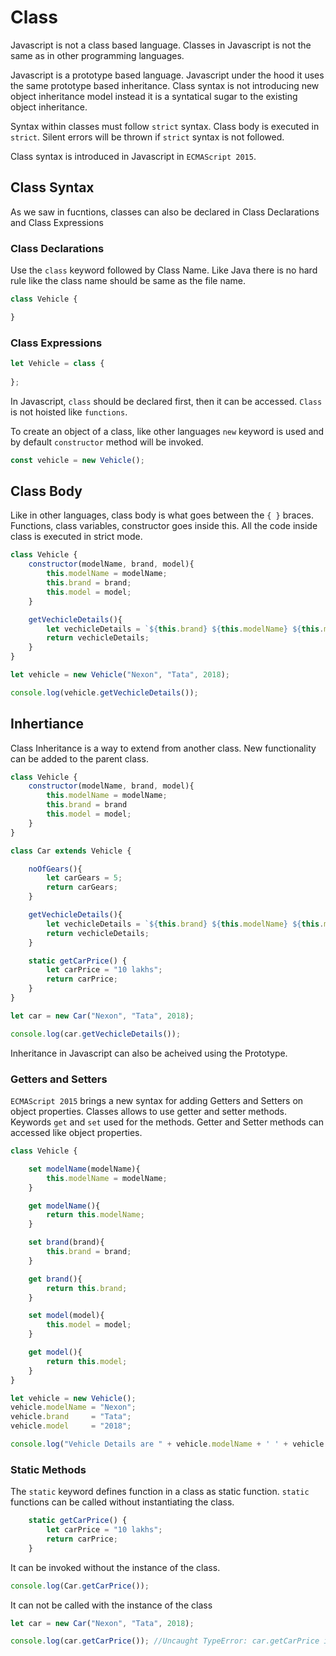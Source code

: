 # Class

Javascript is not a class based language. Classes in Javascript is not the same as in other programming languages. 

Javascript is a prototype based language. Javascript under the hood it uses the same prototype based inheritance. Class syntax is not introducing new object inheritance model instead it is a syntatical sugar to the existing object inheritance. 

Syntax within classes must follow `strict` syntax. Class body is executed in `strict`. Silent errors will be thrown if `strict` syntax is not followed.

Class syntax is introduced in Javascript in `ECMAScript 2015`.

## Class Syntax

As we saw in fucntions, classes can also be declared in Class Declarations and Class Expressions

### Class Declarations
Use the `class` keyword followed by Class Name. Like Java there is no hard rule like the class name should be same as the file name.

```javascript
class Vehicle {

}
```

### Class Expressions

```javascript
let Vehicle = class {
  
};
````

In Javascript, `class` should be declared first, then it can be accessed. `Class` is not hoisted like `functions`.

To create an object of a class, like other languages `new` keyword is used and by default `constructor` method will be invoked.

```javascript
const vehicle = new Vehicle();
```

## Class Body

Like in other languages, class body is what goes between the `{ }` braces. Functions, class variables, constructor goes inside this. All the code inside class is executed in strict mode. 

```javascript
class Vehicle {
    constructor(modelName, brand, model){
        this.modelName = modelName;
        this.brand = brand;
        this.model = model;
    }

    getVechicleDetails(){
        let vechicleDetails = `${this.brand} ${this.modelName} ${this.model}`;
        return vechicleDetails;
    }
}

let vehicle = new Vehicle("Nexon", "Tata", 2018);

console.log(vehicle.getVechicleDetails());
```

## Inhertiance

Class Inheritance is a way to extend from another class. New functionality can be added to the parent class.

```javascript
class Vehicle {
    constructor(modelName, brand, model){
        this.modelName = modelName;
        this.brand = brand
        this.model = model;
    }
}

class Car extends Vehicle {

    noOfGears(){
        let carGears = 5;
        return carGears;
    }

    getVechicleDetails(){
        let vechicleDetails = `${this.brand} ${this.modelName} ${this.model} ${this.noOfGears()} Gears`;
        return vechicleDetails;
    }

    static getCarPrice() {
        let carPrice = "10 lakhs";
        return carPrice;
    }
}

let car = new Car("Nexon", "Tata", 2018);

console.log(car.getVechicleDetails());
```

Inheritance in Javascript can also be acheived using the Prototype.


### Getters and Setters

`ECMAScript 2015` brings a new syntax for adding Getters and Setters on object properties. Classes allows to use getter and setter methods. Keywords `get` and `set` used for the methods. Getter and Setter methods can accessed like object properties.

```javascript
class Vehicle {

    set modelName(modelName){
        this.modelName = modelName;
    }

    get modelName(){
        return this.modelName;
    }

    set brand(brand){
        this.brand = brand;
    }

    get brand(){
        return this.brand;
    }

    set model(model){
        this.model = model;
    }

    get model(){
        return this.model;
    }
}

let vehicle = new Vehicle();
vehicle.modelName = "Nexon";
vehicle.brand     = "Tata";
vehicle.model     = "2018";

console.log("Vehicle Details are " + vehicle.modelName + ' ' + vehicle.brand + ' ' + vehicle.modelName);

```

### Static Methods

The `static` keyword defines function in a class as static function. `static` functions can be called without instantiating the class. 

```javascript
    static getCarPrice() {
        let carPrice = "10 lakhs";
        return carPrice;
    }
```

It can be invoked without the instance of the class.

```javascript
console.log(Car.getCarPrice());
```

It can not be called with the instance of the class

```javascript
let car = new Car("Nexon", "Tata", 2018);

console.log(car.getCarPrice()); //Uncaught TypeError: car.getCarPrice is not a function
```
